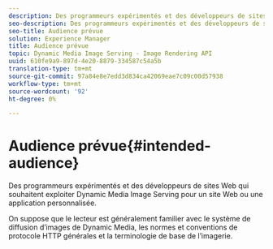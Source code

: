 ```yaml
---
description: Des programmeurs expérimentés et des développeurs de sites Web qui souhaitent exploiter Dynamic Media Image Serving pour un site Web ou une application personnalisée.
seo-description: Des programmeurs expérimentés et des développeurs de sites Web qui souhaitent exploiter Dynamic Media Image Serving pour un site Web ou une application personnalisée.
seo-title: Audience prévue
solution: Experience Manager
title: Audience prévue
topic: Dynamic Media Image Serving - Image Rendering API
uuid: 610fe9a9-897d-4e20-8879-334587c54a5b
translation-type: tm+mt
source-git-commit: 97a84e8e7edd3d834ca42069eae7c09c00d57938
workflow-type: tm+mt
source-wordcount: '92'
ht-degree: 0%

---
```



# Audience prévue{#intended-audience}

Des programmeurs expérimentés et des développeurs de sites Web qui souhaitent exploiter Dynamic Media Image Serving pour un site Web ou une application personnalisée.

On suppose que le lecteur est généralement familier avec le système de diffusion d’images de Dynamic Media, les normes et conventions de protocole HTTP générales et la terminologie de base de l’imagerie.
